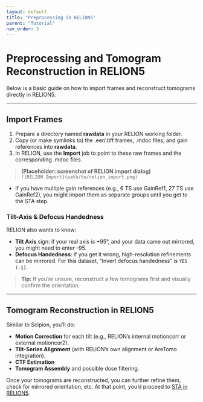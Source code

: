 ```yaml
---
layout: default
title: "Preprocessing in RELION5"
parent: "Tutorial"
nav_order: 3
---
```


# Preprocessing and Tomogram Reconstruction in RELION5

Below is a basic guide on how to import frames and reconstruct tomograms directly in RELION5.

---

## Import Frames

1. Prepare a directory named **rawdata** in your RELION working folder.
2. Copy (or make symlinks to) the .eer/.tiff frames, .mdoc files, and gain references into **rawdata**.
3. In RELION, use the **Import** job to point to these raw frames and the corresponding .mdoc files.

> **(Placeholder: screenshot of RELION import dialog)**  
> `![RELION Import](path/to/relion_import.png)`

- If you have multiple gain references (e.g., 6 TS use GainRef1, 27 TS use GainRef2), you might import them as separate 
  groups until you get to the STA step.

### Tilt-Axis & Defocus Handedness

RELION also wants to know:
- **Tilt Axis** sign: if your real axis is +95°, and your data came out mirrored, you might need to enter -95.  
- **Defocus Handedness**: if you get it wrong, high-resolution refinements can be mirrored. For this dataset, 
  “Invert defocus handedness” is `YES (-1)`.

> **Tip:** If you’re unsure, reconstruct a few tomograms first and visually confirm the orientation.

---

## Tomogram Reconstruction in RELION5

Similar to Scipion, you’ll do:
- **Motion Correction** for each tilt (e.g., RELION’s internal motioncorr or external motioncor2).  
- **Tilt-Series Alignment** (with RELION’s own alignment or AreTomo integration).  
- **CTF Estimation**  
- **Tomogram Assembly** and possible dose filtering.

Once your tomograms are reconstructed, you can further refine them, check for mirrored orientation, etc. 
At that point, you’d proceed to [STA in RELION5](/08-tutorial/04-sta-in-relion5/).

